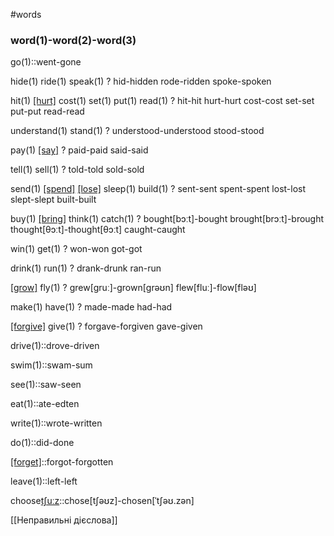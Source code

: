 #words 
### word(1)-word(2)-word(3)
go(1)::went-gone
<!--SR:!2023-01-07,34,250-->

hide(1)
ride(1)
speak(1)
?
hid-hidden
rode-ridden
spoke-spoken
<!--SR:!2022-12-12,5,210-->

hit(1)
[[hurt]](1)
cost(1)
set(1)
put(1)
read(1)
?
hit-hit
hurt-hurt
cost-cost
set-set
put-put
read-read
<!--SR:!2023-01-11,39,268-->

understand(1)
stand(1)
?
understood-understood
stood-stood
<!--SR:!2023-01-12,38,250-->

pay(1)
[[say]](1)
?
paid-paid
said-said
<!--SR:!2023-01-05,33,250-->

tell(1)
sell(1)
?
told-told
sold-sold
<!--SR:!2023-01-09,36,250-->

send(1)
[[spend]](1)
[[lose]](1)
sleep(1)
build(1)
?
sent-sent
spent-spent
lost-lost
slept-slept
built-built
<!--SR:!2023-01-11,38,250-->

buy(1)
[[bring]](1)
think(1)
catch(1)
?
bought[bɔːt]-bought
brought[brɔːt]-brought
thought[θɔːt]-thought[θɔːt]
caught-caught
<!--SR:!2023-01-09,37,250-->

win(1)
get(1)
?
won-won
got-got
<!--SR:!2023-01-13,39,250-->

drink(1)
run(1)
?
drank-drunk
ran-run
<!--SR:!2023-01-13,39,250-->

[[grow]](1)
fly(1)
?
grew[ɡruː]-grown[ɡrəʊn]
flew[fluː]-flow[fləʊ]
<!--SR:!2022-12-31,26,230-->

make(1)
have(1)
?
made-made
had-had
<!--SR:!2023-01-11,37,250-->

[[forgive]](1)
give(1)
?
forgave-forgiven
gave-given
<!--SR:!2023-01-03,31,249-->


drive(1)::drove-driven
<!--SR:!2023-01-01,29,249-->
swim(1)::swam-sum
<!--SR:!2023-01-04,31,249-->
see(1)::saw-seen
<!--SR:!2023-01-12,38,249-->
eat(1)::ate-edten
<!--SR:!2023-01-15,28,229-->
write(1)::wrote-written
<!--SR:!2022-12-23,5,209-->
do(1)::did-done
<!--SR:!2023-01-01,28,249-->
[[forget]](1)::forgot-forgotten
<!--SR:!2023-01-10,36,249-->
leave(1)::left-left
<!--SR:!2023-01-06,32,249-->
choose[tʃuːz](1)::chose[tʃəʊz]-chosen[ˈtʃəʊ.zən]
<!--SR:!2023-01-04,32,249-->

[[Неправильні дієслова]]